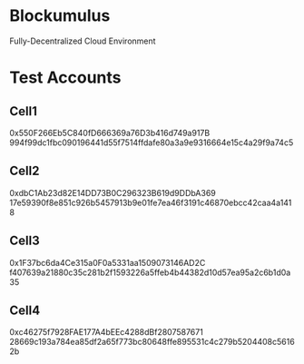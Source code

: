 # Blockumulus
Fully-Decentralized Cloud Environment


# Test Accounts

## Cell1
0x550F266Eb5C840fD666369a76D3b416d749a917B
994f99dc1fbc090196441d55f7514ffdafe80a3a9e9316664e15c4a29f9a74c5

## Cell2
0xdbC1Ab23d82E14DD73B0C296323B619d9DDbA369
17e59390f8e851c926b5457913b9e01fe7ea46f3191c46870ebcc42caa4a1418

## Cell3
0x1F37bc6da4Ce315a0F0a5331aa1509073146AD2C
f407639a21880c35c281b2f1593226a5ffeb4b44382d10d57ea95a2c6b1d0a35

## Cell4
0xc46275f7928FAE177A4bEEc4288dBf2807587671
28669c193a784ea85df2a65f773bc80648ffe895531c4c279b5204408c56162b
